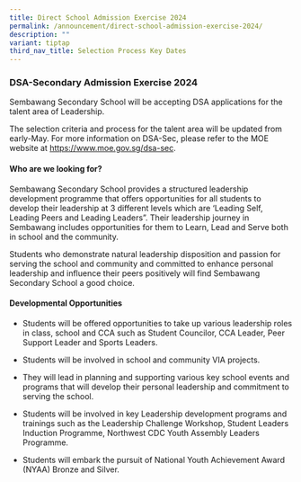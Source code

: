 ```yaml
---
title: Direct School Admission Exercise 2024
permalink: /announcement/direct-school-admission-exercise-2024/
description: ""
variant: tiptap
third_nav_title: Selection Process Key Dates
---
```

<h3>DSA-Secondary Admission Exercise 2024</h3>
<p>Sembawang Secondary School will be accepting DSA applications for the
talent area of Leadership.</p>
<p>The selection criteria and process for the talent area will be updated
from early-May. For more information on DSA-Sec, please refer to the MOE
website at <a href="https://www.moe.gov.sg/dsa-sec" rel="noopener noreferrer nofollow" target="_blank">https://www.moe.gov.sg/dsa-sec</a>.</p>
<h4>Who are we looking for?</h4>
<p>Sembawang Secondary School provides a structured leadership development
programme that offers opportunities for all students to develop their leadership
at 3 different levels which are ‘Leading Self, Leading Peers and Leading
Leaders”. Their leadership journey in Sembawang includes opportunities
for them to Learn, Lead and Serve both in school and the community.</p>
<p>Students who demonstrate natural leadership disposition and passion for
serving the school and community and committed to enhance personal leadership
and influence their peers positively will find Sembawang Secondary School
a good choice.&nbsp;</p>
<h4>Developmental Opportunities</h4>
<ul data-tight="true" class="tight">
<li>
<p>Students will be offered opportunities to take up various leadership roles
in class, school and CCA such as Student Councilor, CCA Leader, Peer Support
Leader and Sports Leaders.</p>
</li>
<li>
<p>Students will be involved in school and community VIA projects.</p>
</li>
<li>
<p>They will lead in planning and supporting various key school events and
programs that will develop their personal leadership and commitment to
serving the school.</p>
</li>
<li>
<p>Students will be involved in key Leadership development programs and trainings
such as the Leadership Challenge Workshop, Student Leaders Induction Programme,
Northwest CDC Youth Assembly Leaders Programme.</p>
</li>
<li>
<p>Students will embark the pursuit of National Youth Achievement Award (NYAA)
Bronze and Silver.</p>
</li>
</ul>
<p></p>